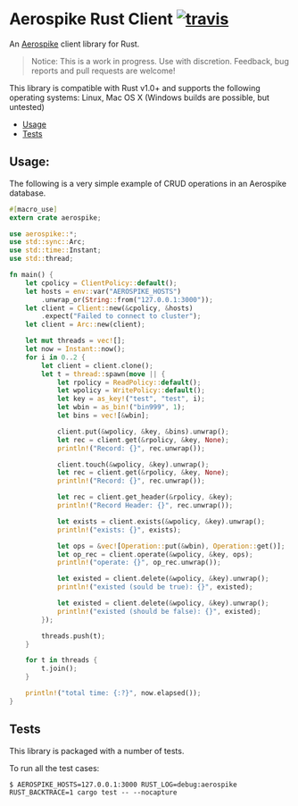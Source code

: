 # Aerospike Rust Client [![travis][travis-image]][travis-url]

[travis-image]: https://travis-ci.org/aerospike/aerospike-client-rust.svg?branch=master
[travis-url]: https://travis-ci.org/aerospike/aerospike-client-rust

An [Aerospike](https://www.aerospike.com/) client library for Rust.

> Notice: This is a work in progress. Use with discretion. Feedback, bug reports and pull requests are welcome!

This library is compatible with Rust v1.0+ and supports the following operating systems: Linux, Mac OS X (Windows builds are possible, but untested)

- [Usage](#Usage)
- [Tests](#Tests)


<a name="Usage"></a>
## Usage:

The following is a very simple example of CRUD operations in an Aerospike database.

```rust
#[macro_use]
extern crate aerospike;

use aerospike::*;
use std::sync::Arc;
use std::time::Instant;
use std::thread;

fn main() {
    let cpolicy = ClientPolicy::default();
    let hosts = env::var("AEROSPIKE_HOSTS")
        .unwrap_or(String::from("127.0.0.1:3000"));
    let client = Client::new(&cpolicy, &hosts)
        .expect("Failed to connect to cluster");
    let client = Arc::new(client);

    let mut threads = vec![];
    let now = Instant::now();
    for i in 0..2 {
        let client = client.clone();
        let t = thread::spawn(move || {
            let rpolicy = ReadPolicy::default();
            let wpolicy = WritePolicy::default();
            let key = as_key!("test", "test", i);
            let wbin = as_bin!("bin999", 1);
            let bins = vec![&wbin];

            client.put(&wpolicy, &key, &bins).unwrap();
            let rec = client.get(&rpolicy, &key, None);
            println!("Record: {}", rec.unwrap());

            client.touch(&wpolicy, &key).unwrap();
            let rec = client.get(&rpolicy, &key, None);
            println!("Record: {}", rec.unwrap());

            let rec = client.get_header(&rpolicy, &key);
            println!("Record Header: {}", rec.unwrap());

            let exists = client.exists(&wpolicy, &key).unwrap();
            println!("exists: {}", exists);

            let ops = &vec![Operation::put(&wbin), Operation::get()];
            let op_rec = client.operate(&wpolicy, &key, ops);
            println!("operate: {}", op_rec.unwrap());

            let existed = client.delete(&wpolicy, &key).unwrap();
            println!("existed (sould be true): {}", existed);

            let existed = client.delete(&wpolicy, &key).unwrap();
            println!("existed (should be false): {}", existed);
        });

        threads.push(t);
    }

    for t in threads {
        t.join();
    }

    println!("total time: {:?}", now.elapsed());
}
```

<a name="Tests"></a>
## Tests

This library is packaged with a number of tests.

To run all the test cases:

    $ AEROSPIKE_HOSTS=127.0.0.1:3000 RUST_LOG=debug:aerospike RUST_BACKTRACE=1 cargo test -- --nocapture
